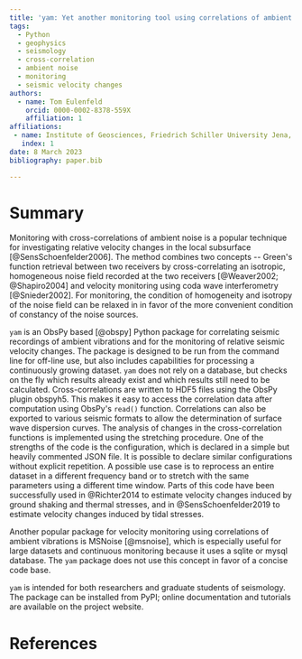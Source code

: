 ```yaml
---
title: 'yam: Yet another monitoring tool using correlations of ambient noise'
tags:
  - Python
  - geophysics
  - seismology
  - cross-correlation
  - ambient noise
  - monitoring
  - seismic velocity changes
authors:
  - name: Tom Eulenfeld
    orcid: 0000-0002-8378-559X
    affiliation: 1
affiliations:
 - name: Institute of Geosciences, Friedrich Schiller University Jena, Germany
   index: 1
date: 8 March 2023
bibliography: paper.bib

---
```


# Summary

Monitoring with cross-correlations of ambient noise is a popular technique for investigating relative velocity changes in the local subsurface [@SensSchoenfelder2006].
The method combines two concepts -- Green's function retrieval between two receivers by cross-correlating an isotropic, homogeneous noise field recorded at the two receivers [@Weaver2002; @Shapiro2004] and velocity monitoring using coda wave interferometry [@Snieder2002].
For monitoring, the condition of homogeneity and isotropy of the noise field can be relaxed in in favor of the more convenient condition of constancy of the noise sources.

``yam`` is an ObsPy based [@obspy] Python package for correlating seismic recordings of ambient vibrations and for the monitoring of relative seismic velocity changes.
The package is designed to be run from the command line for off-line use, but also includes capabilities for processing a continuously growing dataset.
``yam`` does not rely on a database, but checks on the fly which results already exist and which results still need to be calculated.
Cross-correlations are written to HDF5 files using the ObsPy plugin obspyh5.
This makes it easy to access the correlation data after computation using ObsPy's ``read()`` function.
Correlations can also be exported to various seismic formats to allow the determination of surface wave dispersion curves.
The analysis of changes in the cross-correlation functions is implemented using the stretching procedure.
One of the strengths of the code is the configuration, which is declared in a simple but heavily commented JSON file.
It is possible to declare similar configurations without explicit repetition.
A possible use case is to reprocess an entire dataset in a different frequency band or to stretch with the same parameters using a different time window.
Parts of this code have been successfully used in @Richter2014 to estimate velocity changes induced by ground shaking and thermal stresses, and in @SensSchoenfelder2019 to estimate velocity changes induced by tidal stresses.

Another popular package for velocity monitoring using correlations of ambient vibrations is MSNoise [@msnoise], which is especially useful for large datasets and continuous monitoring because it uses a sqlite or mysql database. The ``yam`` package does not use this concept in favor of a concise code base.

``yam`` is intended for both researchers and graduate students of seismology.
The package can be installed from PyPI; online documentation and tutorials are available on the project website.

# References
